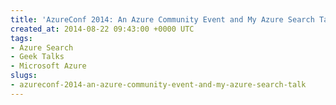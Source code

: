 ```yaml
---
title: 'AzureConf 2014: An Azure Community Event and My Azure Search Talk'
created_at: 2014-08-22 09:43:00 +0000 UTC
tags:
- Azure Search
- Geek Talks
- Microsoft Azure
slugs:
- azureconf-2014-an-azure-community-event-and-my-azure-search-talk
---
```

